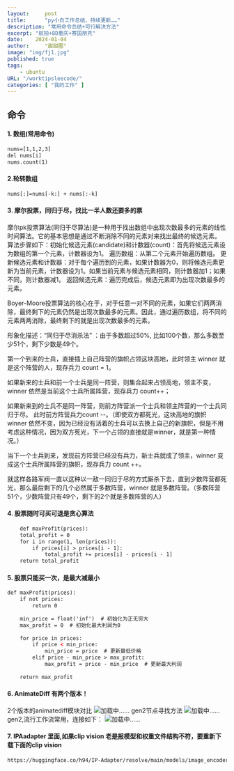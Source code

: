 ```yaml
---
layout:     post
title:      "py小白工作总结，持续更新……"
description: "常用命令总结+可行解决方法"
excerpt: "航拍+8D重庆+赛国朋克"
date:    2024-01-04
author:     "甜甜圈"
image: "img/fj1.jpg"
published: true 
tags:
    - ubuntu 
URL: "/worktipsleecode/"
categories: [ "我的工作" ]    
---
```

## 命令
#### 1. 数组(常用命令)  
```html
nums=[1,1,2,3]
del nums[i]
nums.count(1)
```
#### 2.轮转数组  
```html
nums[:]=nums[-k:] + nums[:-k]
```
#### 3. 摩尔投票，同归于尽，找比一半人数还要多的票
摩尔pk投票算法(同归于尽算法)是一种用于找出数组中出现次数最多的元素的线性时间算法。它的基本思想是通过不断消除不同的元素对来找出最终的候选元素。
算法步骤如下：初始化候选元素(candidate)和计数器(count)：首先将候选元素设为数组的第一个元素，计数器设为1。
遍历数组：从第二个元素开始遍历数组。
更新候选元素和计数器：对于每个遍历到的元素，如果计数器为0，则将候选元素更新为当前元素，计数器设为1。如果当前元素与候选元素相同，则计数器加1；如果不同，则计数器减1。
返回候选元素：遍历完成后，候选元素即为出现次数最多的元素。

Boyer-Moore投票算法的核心在于，对于任意一对不同的元素，如果它们两两消除，最终剩下的元素仍然是出现次数最多的元素。因此，通过遍历数组，将不同的元素两两消除，最终剩下的就是出现次数最多的元素。

形象化描述：“同归于尽消杀法” ：由于多数超过50%, 比如100个数，那么多数至少51个，剩下少数是49个。

第一个到来的士兵，直接插上自己阵营的旗帜占领这块高地，此时领主 winner 就是这个阵营的人，现存兵力 count = 1。

如果新来的士兵和前一个士兵是同一阵营，则集合起来占领高地，领主不变，winner 依然是当前这个士兵所属阵营，现存兵力 count++；

如果新来到的士兵不是同一阵营，则前方阵营派一个士兵和领主阵营的一个士兵同归于尽。 此时前方阵营兵力count --。（即使双方都死光，这块高地的旗帜 winner 依然不变，因为已经没有活着的士兵可以去换上自己的新旗帜，但是不用考虑这种情况，因为双方死光，下一个占领的直接就是winner，就是第一种情况。）

当下一个士兵到来，发现前方阵营已经没有兵力，新士兵就成了领主，winner 变成这个士兵所属阵营的旗帜，现存兵力 count ++。

就这样各路军阀一直以这种以一敌一同归于尽的方式厮杀下去，直到少数阵营都死光，那么最后剩下的几个必然属于多数阵营，winner 就是多数阵营。（多数阵营 51个，少数阵营只有49个，剩下的2个就是多数阵营的人）

#### 4. 股票随时可买可退是贪心算法  
```html
    def maxProfit(prices):
    total_profit = 0
    for i in range(1, len(prices)):
        if prices[i] > prices[i - 1]:
            total_profit += prices[i] - prices[i - 1]
    return total_profit
```
#### 5. 股票只能买一次，是最大减最小  
```html
def maxProfit(prices):
    if not prices:
        return 0
    
    min_price = float('inf')  # 初始化为正无穷大
    max_profit = 0  # 初始化最大利润为0
    
    for price in prices:
        if price < min_price:
            min_price = price  # 更新最低价格
        elif price - min_price > max_profit:
            max_profit = price - min_price  # 更新最大利润
    
    return max_profit
```
#### 6. AnimateDiff 有两个版本！
2个版本的animatediff模块对比
![加载中……](/img/tipcomfy/gen.png)
gen2节点寻找方法
![加载中……](/img/tipcomfy/gen2.png)
gen2,流行工作流常用，连接如下：
![加载中……](/img/tipcomfy/gennew.png)
#### 7. IPAadapter 里面,如果clip vision 老是报模型和权重文件结构不符，要重新下载下面的clip vision
```html
https://huggingface.co/h94/IP-Adapter/resolve/main/models/image_encoder/model.safetensors
```